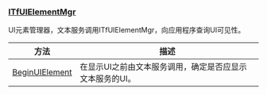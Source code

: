 ### [ITfUIElementMgr](https://learn.microsoft.com/zh-cn/windows/win32/api/msctf/nn-msctf-itfuielementmgr)

UI元素管理器，文本服务调用ITfUIElementMgr，向应用程序查询UI可见性。

方法					|描述
-|-
[BeginUIElement][1]	|在显示UI之前由文本服务调用，确定是否应显示文本服务的UI。

[1]: https://learn.microsoft.com/zh-cn/windows/win32/api/msctf/nf-msctf-itfuielementmgr-beginuielement